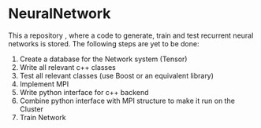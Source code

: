 # NeuralNetwork
This a repository , where a code to generate, train and test recurrent neural networks is stored.
The following steps are yet to be done:

1) Create a database for the Network system (Tensor)
2) Write all relevant c++ classes
3) Test all relevant classes (use Boost or an equivalent library)
4) Implement MPI
5) Write python interface for c++ backend
6) Combine python interface with MPI structure to make it run on the Cluster
7) Train Network

